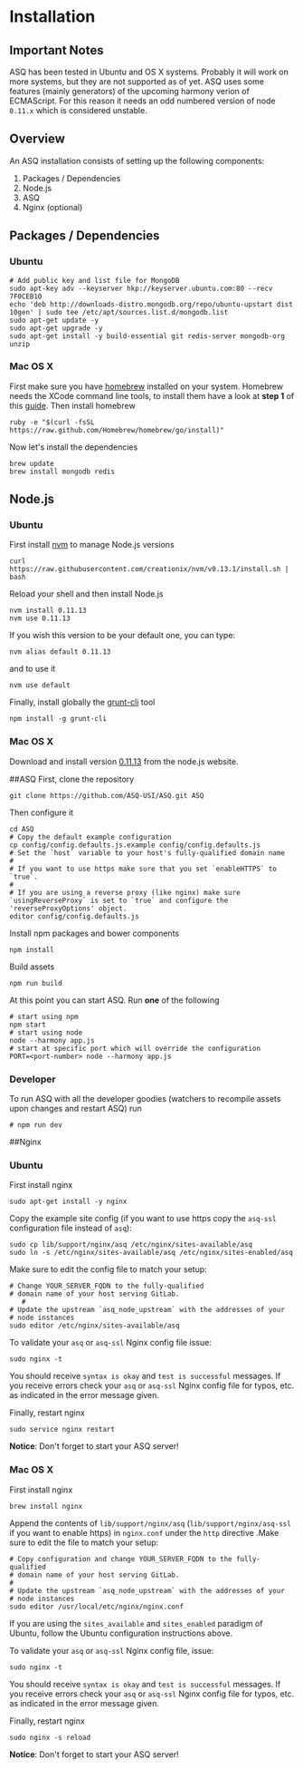 # Installation

## Important Notes
ASQ has been tested in Ubuntu and OS X systems. Probably it will work on more systems, but they are not supported as of yet.
ASQ uses some features (mainly generators) of the upcoming harmony verion of ECMAScript. For this reason it needs an odd numbered version of node `0.11.x` which is considered unstable.

## Overview
An ASQ installation consists of setting up the following components:

1. Packages / Dependencies
1. Node.js
1. ASQ
1. Nginx (optional)


## Packages / Dependencies
### Ubuntu
    # Add public key and list file for MongoDB
    sudo apt-key adv --keyserver hkp://keyserver.ubuntu.com:80 --recv 7F0CEB10
    echo 'deb http://downloads-distro.mongodb.org/repo/ubuntu-upstart dist 10gen' | sudo tee /etc/apt/sources.list.d/mongodb.list
    sudo apt-get update -y
    sudo apt-get upgrade -y
    sudo apt-get install -y build-essential git redis-server mongodb-org unzip
### Mac OS X
First make sure you have [homebrew](http://brew.sh/) installed on your system. Homebrew needs the XCode command line tools, to install them have a look at __step 1__ of this [guide](http://www.moncefbelyamani.com/how-to-install-xcode-homebrew-git-rvm-ruby-on-mac/). Then install homebrew

    ruby -e "$(curl -fsSL https://raw.github.com/Homebrew/homebrew/go/install)"
Now let's install the dependencies

    brew update
    brew install mongodb redis
 

## Node.js
### Ubuntu
First install [nvm](https://github.com/creationix/nvm) to manage Node.js versions

    curl https://raw.githubusercontent.com/creationix/nvm/v0.13.1/install.sh | bash
Reload your shell and then install Node.js

    nvm install 0.11.13
    nvm use 0.11.13
If you wish this version to be your default one, you can type:

    nvm alias default 0.11.13
and to use it

    nvm use default
Finally, install globally the [grunt-cli](http://gruntjs.com/getting-started) tool
    
    npm install -g grunt-cli


### Mac OS X
Download and install version [0.11.13](http://nodejs.org/dist/v0.11.13/node-v0.11.13.pkg) from  the node.js website.

##ASQ
First, clone the repository

    git clone https://github.com/ASQ-USI/ASQ.git ASQ
Then configure it

    cd ASQ
    # Copy the default example configuration
    cp config/config.defaults.js.example config/config.defaults.js
    # Set the `host` variable to your host's fully-qualified domain name
    #
    # If you want to use https make sure that you set `enableHTTPS` to `true`.
    #
    # If you are using a reverse proxy (like nginx) make sure `usingReverseProxy` is set to `true` and configure the 'reverseProxyOptions' object.
    editor config/config.defaults.js
Install npm packages and bower components
    
    npm install
Build assets

    npm run build

At this point you can start ASQ. Run __one__ of the following

    # start using npm
    npm start
    # start using node
    node --harmony app.js
    # start at specific port which will override the configuration
    PORT=<port-number> node --harmony app.js

### Developer
To run ASQ with all the developer goodies (watchers to recompile assets upon changes and restart ASQ) run

    # npm run dev


##Nginx
### Ubuntu
First install nginx

    sudo apt-get install -y nginx

Copy the example site config (if you want to use https copy the `asq-ssl` configuration file instead of `asq`):

    sudo cp lib/support/nginx/asq /etc/nginx/sites-available/asq
    sudo ln -s /etc/nginx/sites-available/asq /etc/nginx/sites-enabled/asq

Make sure to edit the config file to match your setup:

    # Change YOUR_SERVER_FQDN to the fully-qualified
    # domain name of your host serving GitLab.
       #
    # Update the upstream `asq_node_upstream` with the addresses of your
    # node instances
    sudo editor /etc/nginx/sites-available/asq
To validate your `asq` or `asq-ssl` Nginx config file issue:

    sudo nginx -t
    
You should receive `syntax is okay` and `test is successful` messages. If you receive errors check your `asq` or `asq-ssl` Nginx config file for typos, etc. as indicated in the error message given.

Finally, restart nginx

    sudo service nginx restart
__Notice__: Don't forget to start your ASQ server!

### Mac OS X
First install nginx

    brew install nginx

Append the contents of `lib/support/nginx/asq` (`lib/support/nginx/asq-ssl` if you want to enable https) in `nginx.conf` under the `http` directive .Make sure to edit the file to match your setup:

    # Copy configuration and change YOUR_SERVER_FQDN to the fully-qualified
    # domain name of your host serving GitLab.
    #
    # Update the upstream `asq_node_upstream` with the addresses of your
    # node instances
    sudo editor /usr/local/etc/nginx/nginx.conf

If you are using the `sites_available` and `sites_enabled` paradigm of Ubuntu, follow the Ubuntu configuration instructions above.

To validate your `asq` or `asq-ssl` Nginx config file, issue:

    sudo nginx -t
    
You should receive `syntax is okay` and `test is successful` messages. If you receive errors check your `asq` or `asq-ssl` Nginx config file for typos, etc. as indicated in the error message given.

Finally, restart nginx

    sudo nginx -s reload
__Notice__: Don't forget to start your ASQ server!



